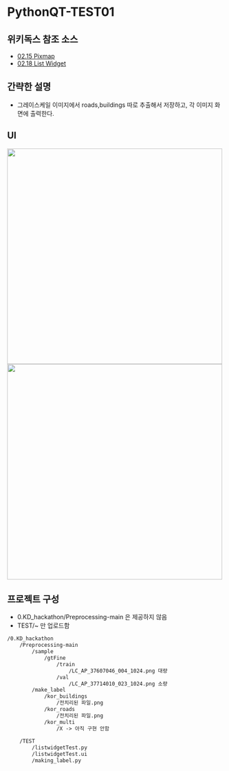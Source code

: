 # PythonQT-TEST01


## 위키독스 참조 소스
 - [02.15 Pixmap](https://github.com/SIMYJ/pythonQT/tree/syj/%5B%EC%9C%84%ED%82%A4%EB%8F%85%EC%8A%A4%5DPyQt5_for_Beginner/02.15%20Pixmap) 
 - [02.18 List Widget](https://github.com/SIMYJ/pythonQT/tree/syj/%5B%EC%9C%84%ED%82%A4%EB%8F%85%EC%8A%A4%5DPyQt5_for_Beginner/02.18%20List%20Widget)

## 간략한 설명
- 그레이스케일 이미지에서 roads,buildings 따로 추출해서 저장하고, 각 이미지 화면에 출력한다.

## UI 
<img src = "https://i.imgur.com/vc4IHnG.png" width="500px">     

<img src = "https://i.imgur.com/C4yb6El.gif" width="500px">



## 프로젝트 구성

- 0.KD_hackathon/Preprocessing-main 은 제공하지 않음
- TEST/~ 만 업로드함

```txt
/0.KD_hackathon
	/Preprocessing-main
		/sample
			/gtFine
				/train
					/LC_AP_37607046_004_1024.png 대량
				/val
					/LC_AP_37714010_023_1024.png 소량
		/make_label
			/kor_buildings
				/전치리된 파일.png
			/kor_roads
				/전치리된 파일.png
			/kor_multi
				/X -> 아직 구현 안함
				
	/TEST
		/listwidgetTest.py
		/listwidgetTest.ui
		/making_label.py
```






